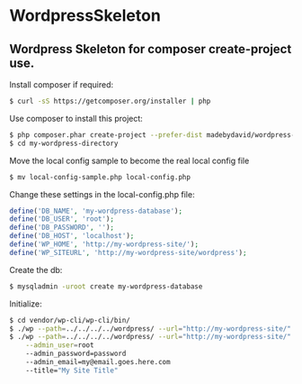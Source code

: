 # WordpressSkeleton

## Wordpress Skeleton for composer create-project use.

Install composer if required:
```bash
$ curl -sS https://getcomposer.org/installer | php
```

Use composer to install this project:
```bash
$ php composer.phar create-project --prefer-dist madebydavid/wordpress-skeleton my-wordpress-directory
$ cd my-wordpress-directory
```

Move the local config sample to become the real local config file
```bash
$ mv local-config-sample.php local-config.php
```

Change these settings in the local-config.php file:
```php
define('DB_NAME', 'my-wordpress-database');
define('DB_USER', 'root');
define('DB_PASSWORD', '');
define('DB_HOST', 'localhost'); 
define('WP_HOME', 'http://my-wordpress-site/');
define('WP_SITEURL', 'http://my-wordpress-site/wordpress');
```

Create the db:
```bash
$ mysqladmin -uroot create my-wordpress-database
```

Initialize:
```bash
$ cd vendor/wp-cli/wp-cli/bin/
$ ./wp --path=../../../../wordpress/ --url="http://my-wordpress-site/" db reset
$ ./wp --path=../../../../wordpress/ --url="http://my-wordpress-site/" core install \
    --admin_user=root 
    --admin_password=password
    --admin_email=my@email.goes.here.com
    --title="My Site Title"
```

